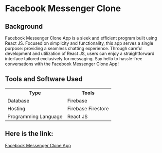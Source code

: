 # Facebook Messenger Clone

## Background

Facebook Messenger Clone App is a sleek and efficient program built using React JS. Focused on simplicity and functionality, this app serves a single purpose: providing a seamless chatting experience. Through careful development and utilization of React JS, users can enjoy a straightforward interface tailored exclusively for messaging. Say hello to hassle-free conversations with the Facebook Messenger Clone App!

## Tools and Software Used
<table>
  <tr>
    <th>Type</th>
    <th>Tools</th>
  </tr>
 <tr>
    <td>Database</td>
    <td>Firebase</td>
 </tr>
 <tr>
    <td>Hosting</td>
    <td>Firebase Firestore</td>
 </tr>
  <tr>
    <td>Programming Language</td>
    <td>React JS</td>
 </tr>
</table>

## Here is the link: 
[Facebook Messenger Clone App](facebook-messenger-clone-e7645.firebaseapp.com)
